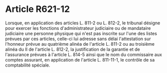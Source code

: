 # Article R621-12

Lorsque, en application des articles L. 811-2 ou L. 812-2, le tribunal désigne pour exercer les fonctions d'administrateur judiciaire ou de mandataire judiciaire une personne physique qui n'est pas inscrite sur l'une des listes prévues par ces articles, celle-ci lui adresse sans délai l'attestation sur l'honneur prévue au quatrième alinéa de l'article L. 811-2 ou au troisième alinéa du II de l'article L. 812-2, la justification de la garantie et de l'assurance prévues à l'article L. 814-5 ainsi que le nom du commissaire aux comptes assurant, en application de l'article L. 811-11-1, le contrôle de sa comptabilité spéciale.
